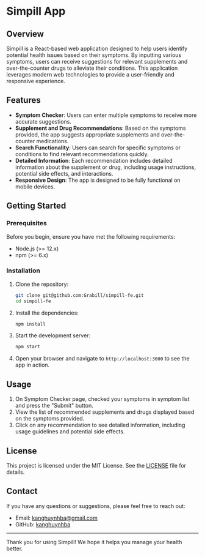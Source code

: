# Simpill App

## Overview

Simpill is a React-based web application designed to help users identify potential health issues based on their symptoms. By inputting various symptoms, users can receive suggestions for relevant supplements and over-the-counter drugs to alleviate their conditions. This application leverages modern web technologies to provide a user-friendly and responsive experience.

## Features

- **Symptom Checker**: Users can enter multiple symptoms to receive more accurate suggestions.
- **Supplement and Drug Recommendations**: Based on the symptoms provided, the app suggests appropriate supplements and over-the-counter medications.
- **Search Functionality**: Users can search for specific symptoms or conditions to find relevant recommendations quickly.
- **Detailed Information**: Each recommendation includes detailed information about the supplement or drug, including usage instructions, potential side effects, and interactions.
- **Responsive Design**: The app is designed to be fully functional on mobile devices.

## Getting Started

### Prerequisites

Before you begin, ensure you have met the following requirements:

- Node.js (>= 12.x)
- npm (>= 6.x)

### Installation

1. Clone the repository:
    ```bash
    git clone git@github.com:Grabill/simpill-fe.git
    cd simpill-fe
    ```

2. Install the dependencies:
    ```bash
    npm install
    ```

3. Start the development server:
    ```bash
    npm start
    ```

4. Open your browser and navigate to `http://localhost:3000` to see the app in action.

## Usage

1. On Symptom Checker page, checked your symptoms in symptom list and press the "Submit" button.
2. View the list of recommended supplements and drugs displayed based on the symptoms provided.
3. Click on any recommendation to see detailed information, including usage guidelines and potential side effects.


## License

This project is licensed under the MIT License. See the [LICENSE](LICENSE) file for details.

## Contact

If you have any questions or suggestions, please feel free to reach out:

- Email: kanghuynhba@gmail.com
- GitHub: [kanghuynhba](https://github.com/kanghuynhba)

---

Thank you for using Simpill! We hope it helps you manage your health better.

